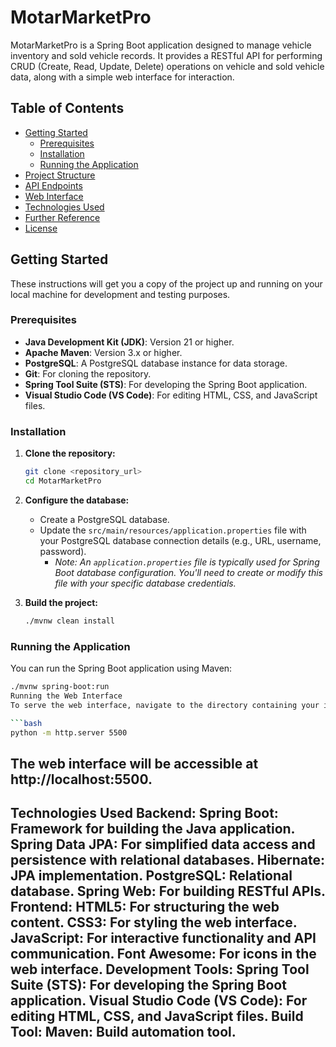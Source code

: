 # MotarMarketPro

MotarMarketPro is a Spring Boot application designed to manage vehicle inventory and sold vehicle records. It provides a RESTful API for performing CRUD (Create, Read, Update, Delete) operations on vehicle and sold vehicle data, along with a simple web interface for interaction.

## Table of Contents

*   [Getting Started](#getting-started)
    *   [Prerequisites](#prerequisites)
    *   [Installation](#installation)
    *   [Running the Application](#running-the-application)
*   [Project Structure](#project-structure)
*   [API Endpoints](#api-endpoints)
*   [Web Interface](#web-interface)
*   [Technologies Used](#technologies-used)
*   [Further Reference](#further-reference)
*   [License](#license)

## Getting Started

These instructions will get you a copy of the project up and running on your local machine for development and testing purposes.

### Prerequisites

*   **Java Development Kit (JDK)**: Version 21 or higher.
*   **Apache Maven**: Version 3.x or higher.
*   **PostgreSQL**: A PostgreSQL database instance for data storage.
*   **Git**: For cloning the repository.
*   **Spring Tool Suite (STS)**: For developing the Spring Boot application.
*   **Visual Studio Code (VS Code)**: For editing HTML, CSS, and JavaScript files.

### Installation

1.  **Clone the repository:**
    ```bash
    git clone <repository_url>
    cd MotarMarketPro
    ```

2.  **Configure the database:**
    *   Create a PostgreSQL database.
    *   Update the `src/main/resources/application.properties` file with your PostgreSQL database connection details (e.g., URL, username, password).
        *   _Note: An `application.properties` file is typically used for Spring Boot database configuration. You'll need to create or modify this file with your specific database credentials._

3.  **Build the project:**
    ```bash
    ./mvnw clean install
    ```
    
### Running the Application

You can run the Spring Boot application using Maven:

```bash
./mvnw spring-boot:run
Running the Web Interface
To serve the web interface, navigate to the directory containing your index.html file and run:

```bash
python -m http.server 5500
```
The web interface will be accessible at http://localhost:5500.
---
Technologies Used
Backend:
Spring Boot: Framework for building the Java application.
Spring Data JPA: For simplified data access and persistence with relational databases.
Hibernate: JPA implementation.
PostgreSQL: Relational database.
Spring Web: For building RESTful APIs.
Frontend:
HTML5: For structuring the web content.
CSS3: For styling the web interface.
JavaScript: For interactive functionality and API communication.
Font Awesome: For icons in the web interface.
Development Tools:
Spring Tool Suite (STS): For developing the Spring Boot application.
Visual Studio Code (VS Code): For editing HTML, CSS, and JavaScript files.
Build Tool:
Maven: Build automation tool.
---
